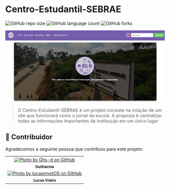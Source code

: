 # Centro-Estudantil-SEBRAE

![GitHub repo size](https://img.shields.io/github/repo-size/SilasAndradev/Centro-Estudantil-SEBRAE?style=for-the-badge)
![GitHub language count](https://img.shields.io/github/languages/count/SilasAndradev/Centro-Estudantil-SEBRAE?style=for-the-badge)
![GitHub forks](https://img.shields.io/github/forks/SilasAndradev/Centro-Estudantil-SEBRAE?style=for-the-badge)

<img src="static/img/exemplo_site.png" alt="Exemplo imagem">

> O Centro-Estudantil-SEBRAE é um projeto consiste na criação de um site que funcionará como o jornal da escola. A proposta é centralizar todas as informações importantes da instituição em um único lugar

## 🤝 Contribuidor 

Agradecemos a seguinte pessoa que contribuiu para este projeto:

<table>
  <tr>
    <td align="center"> 
      <a href="https://github.com/Ghs-d" title="Front-End Developer"> 
      <img src="https://avatars.githubusercontent.com/u/186340489" width="100px;" alt="Photo by Ghs-d on GitHub"/>
      <br> 
      <sub> 
        <b>
          Guilherme
        </b> 
      </sub> 
    </a> 
    </td>
  </tr>
  <tr>
    <td align="center"> 
      <a href="https://github.com/lucasmystOS" title="Front-End Developer"> 
      <img src="https://avatars.githubusercontent.com/u/186340489" width="100px;" alt="Photo by lucasmystOS on GitHub"/>
      <br> 
      <sub> 
        <b>
          Lucas Vieira
        </b> 
      </sub> 
    </a> 
    </td>
  </tr>
</table>
